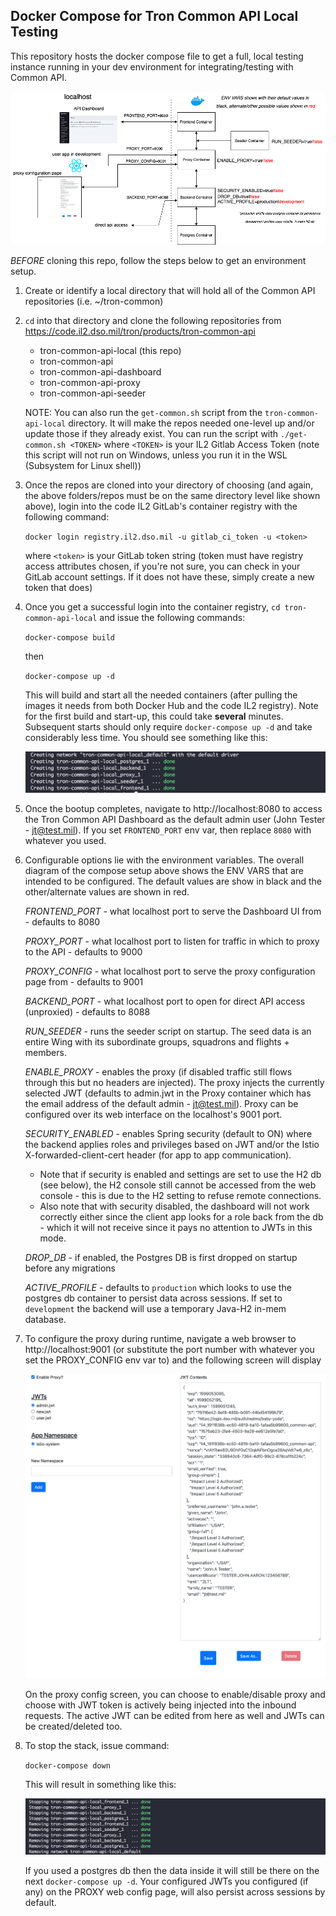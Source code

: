 ## Docker Compose for Tron Common API Local Testing

This repository hosts the docker compose file to get a full, local testing instance running
in your dev environment for integrating/testing with Common API.

![Overview](images/compose.png)

_BEFORE_ cloning this repo, follow the steps below to get an environment setup.

1. Create or identify a local directory that will hold all of the Common API repositories (i.e. ~/tron-common)

2. `cd` into that directory and clone the following repositories from https://code.il2.dso.mil/tron/products/tron-common-api
    
    + tron-common-api-local (this repo)
    + tron-common-api
    + tron-common-api-dashboard
    + tron-common-api-proxy
    + tron-common-api-seeder

    NOTE: You can also run the `get-common.sh` script from the `tron-common-api-local` directory.  It will make the repos needed one-level up and/or update those if they already exist.  You can run the script with `./get-common.sh <TOKEN>` where `<TOKEN>` is your IL2 Gitlab Access Token (note this script will not run on Windows, unless you run it in the WSL (Subsystem for Linux shell))

3. Once the repos are cloned into your directory of choosing (and again, the above folders/repos must be on the same directory level like shown above), login into the code IL2 GitLab's container registry with the following command:

    `docker login registry.il2.dso.mil -u gitlab_ci_token -u <token>`

    where `<token>` is your GitLab token string (token must have registry access attributes chosen, if you're not sure, you can check in your GitLab account settings.  If it does not have these, simply create a new token that does)

4. Once you get a successful login into the container registry, `cd tron-common-api-local` and issue the following commands:

    `docker-compose build`

    then

    `docker-compose up -d`

    This will build and start all the needed containers (after pulling the images it needs from both Docker Hub and the code IL2 registry).  Note for the first build and start-up, this could take **several** minutes. Subsequent starts should only require `docker-compose up -d` and take considerably less time.  You should see something like this:

    ![Image of bootup](images/started.png)

5.  Once the bootup completes, navigate to http://localhost:8080 to access the Tron Common API Dashboard as the default admin user (John Tester - jt@test.mil).  If you set `FRONTEND_PORT` env var, then replace `8080` with whatever you used.

6.  Configurable options lie with the environment variables.  The overall diagram of the compose setup above shows the ENV VARS that are intended to be configured.  The default values are show in black and the other/alternate values are shown in red.

    *FRONTEND_PORT* - what localhost port to serve the Dashboard UI from - defaults to 8080

    *PROXY_PORT* - what localhost port to listen for traffic in which to proxy to the API - defaults to 9000

    *PROXY_CONFIG* - what localhost port to serve the proxy configuration page from - defaults to 9001

    *BACKEND_PORT* - what localhost port to open for direct API access (unproxied) - defaults to 8088

    *RUN_SEEDER* - runs the seeder script on startup.  The seed data is an entire Wing with its subordinate groups, squadrons and flights + members.

    *ENABLE_PROXY* - enables the proxy (if disabled traffic still flows through this but no headers are injected).  The proxy injects the currently selected JWT (defaults to admin.jwt in the Proxy container which has the email address of the default admin - jt@test.mil).  Proxy can be configured over its web interface on the localhost's 9001 port.

    *SECURITY_ENABLED* - enables Spring security (default to ON) where the backend applies roles and privileges based on JWT and/or the Istio X-forwarded-client-cert header (for app to app communication).  
    
    + Note that if security is enabled and settings are set to use the H2 db (see below), the H2 console still cannot be accessed from the web console - this is due to the H2 setting to refuse remote connections.
    + Also note that with security disabled, the dashboard will not work correctly either since the client app looks for a role back from the db - which it will not receive since it pays no attention to JWTs in this mode.

    *DROP_DB* - if enabled, the Postgres DB is first dropped on startup before any migrations

    *ACTIVE_PROFILE* - defaults to `production` which looks to use the postgres db container to persist data across sessions.  If set to `development` the backend will use a temporary Java-H2 in-mem database.

7. To configure the proxy during runtime, navigate a web browser to http://localhost:9001 (or substitute the port number with whatever you set the PROXY_CONFIG env var to) and the following screen will display

    ![Proxy Config](images/proxy.png)

    On the proxy config screen, you can choose to enable/disable proxy and choose with JWT token is actively being injected into the inbound requests.  The active JWT can be edited from here as well and JWTs can be created/deleted too.

8. To stop the stack, issue command:

    `docker-compose down`

    This will result in something like this:

    ![Image of teardown](images/ended.png)

    If you used a postgres db then the data inside it will still be there on the next `docker-compose up -d`.  Your configured JWTs you configured (if any) on the PROXY web config page, will also persist across sessions by default.